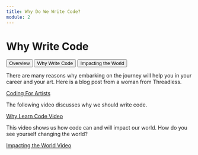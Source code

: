 ```yaml
---
title: Why Do We Write Code?
module: 2
---
```


# Why Write Code

<div class="tab">
  <button class="tablinks active" onclick="openTab(event, 'Overview')">Overview</button>
  <button class="tablinks" onclick="openTab(event, 'Why')">Why Write Code</button>
  <button class="tablinks" onclick="openTab(event, 'Impact')">Impacting the World</button>
</div>

<!-- Tab content -->
<div id="Overview" class="tabcontent" style="display:block">

<p>There are many reasons why embarking on the journey will help you in your career and your art.  Here is a blog post from a woman from Threadless.</p>

<p><a href="https://codinginthewild.com/coding-for-artists-58bfbfcc650d" target="_new">Coding For Artists</a></p>
</div>

<div id="Why" class="tabcontent">

<p>The following video discusses why we should write code.</p>

<p><a href="//www.youtube.com/embed/mFPg96gdPkc" data-lity>Why Learn Code Video</a></p>
</div>

<div id="Impact" class="tabcontent">
<p>This video shows us how code can and will impact our world.  How do you see yourself changing the world?</p>

<p><a href="//www.youtube.com/embed/QvyTEx1wyOY" data-lity>Impacting the World Video</a></p>

</div>